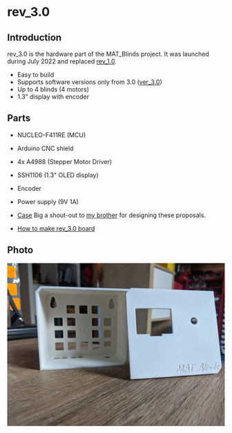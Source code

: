# rev_3.0 

## Introduction
rev_3.0 is the hardware part of the MAT_Blinds project. It was launched during July 2022 and replaced [rev_1.0](../rev_1.0/README.md).

- Easy to build
- Supports software versions only from 3.0 ([ver_3.0](../../Code/ver_3.0/README.md))
- Up to 4 blinds (4 motors)
- 1.3" display with encoder 

## Parts
- NUCLEO-F411RE (MCU)
- Arduino CNC shield
- 4x A4988 (Stepper Motor Driver)
- SSH1106 (1.3" OLED display)
- Encoder
- Power supply (9V 1A)
- [Case](../../parts/3D_parts/Case_rev_3.0.obj) Big a shout-out to [my brother](https://www.instagram.com/matalan09/?theme=dark) for designing these proposals.

- [How to make rev_3.0 board](./How_to_make_board.md)

## Photo
<img align="left" alt="Photo 1" src="../../Photo/PXL_20220711_075104786.jpg">
